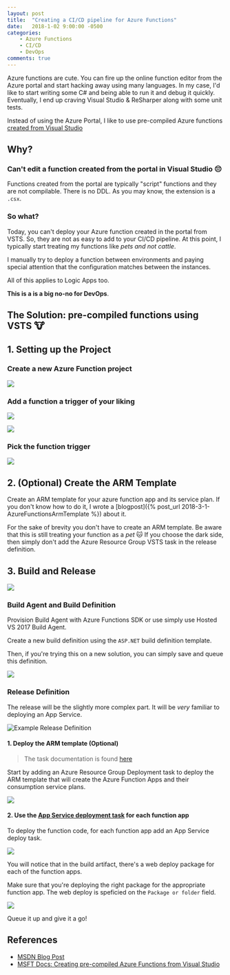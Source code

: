 ```yaml
---
layout: post
title:  "Creating a CI/CD pipeline for Azure Functions"
date:   2018-1-02 9:00:00 -0500
categories: 
    - Azure Functions
    - CI/CD
    - DevOps
comments: true
---
```


Azure functions are cute. You can fire up the online function editor from the Azure portal and start hacking away using many languages.
In my case, I'd like to start writing some C# and being able to run it and debug it quickly. Eventually, I end up craving Visual Studio & ReSharper along with some unit tests.

Instead of using the Azure Portal, I like to use pre-compiled Azure functions [created from Visual Studio](https://docs.microsoft.com/en-us/azure/azure-functions/functions-develop-vs)

## Why?

### Can't edit a function created from the portal in Visual Studio :pensive:

Functions created from the portal are typically "script" functions and they are not compilable. There is no DDL.
As you may know, the extension is a `.csx`. 

### So what?

Today, you can't deploy your Azure function created in the portal from VSTS. So, they are not as easy to add to your CI/CD pipeline.
At this point, I typically start treating my functions like *pets and not cattle*.

I manually try to deploy a function between environments and paying special attention that the configuration matches between the instances.

All of this applies to Logic Apps too.

**This is a is a big no-no for DevOps**.

## The Solution: pre-compiled functions using VSTS :cow:

## 1. Setting up the Project

### Create a new Azure Function project

![]({{site.baseurl}}/assets/2018-2-1/azurefunctions_1.PNG)

### Add a function a trigger of your liking

![]({{site.baseurl}}/assets/2018-2-1/azurefunctions_2.PNG)

![]({{site.baseurl}}/assets/2018-2-1/azurefunctions_3.PNG)

### Pick the function trigger

![]({{site.baseurl}}/assets/2018-2-1/azurefunctions_4.PNG)

## 2. (Optional) Create the ARM Template

Create an ARM template for your azure function app and its service plan. 
If you don't know how to do it, I wrote a [blogpost]({% post_url 2018-3-1-AzureFunctionsArmTemplate %}) about it.

For the sake of brevity you don't have to create an ARM template. 
Be aware that this is still treating your function as a _pet_ :cat:
If you choose the dark side, then simply don't add the Azure Resource Group VSTS task in the release definition.

## 3. Build and Release

![]({{site.baseurl}}/assets/2018-2-1/azurefunctions_10.gif)

### Build Agent and Build Definition

Provision Build Agent with Azure Functions SDK or use simply use Hosted VS 2017 Build Agent.

Create a new build definition using the `ASP.NET` build definition template. 

Then, if you're trying this on a new solution, you can simply save and queue this definition.

![]({{site.baseurl}}/assets/2018-2-1/azurefunctions_5.PNG)

### Release Definition

The release will be the slightly more complex part.
It will be _very_ familiar to deploying an App Service.

![Example Release Definition]({{site.baseurl}}/assets/2018-2-1/azurefunctions_6.PNG)

#### 1. Deploy the ARM template (Optional)

> The task documentation is found [here](https://github.com/Microsoft/vsts-tasks/blob/master/Tasks/AzureResourceGroupDeployment/README.md)

Start by adding an Azure Resource Group Deployment task to deploy the ARM template that will create the Azure Function Apps and their consumption service plans.

![]({{site.baseurl}}/assets/2018-2-1/azurefunctions_7.PNG)

#### 2. Use the [App Service deployment task](https://github.com/Microsoft/vsts-tasks/blob/master/Tasks/AzureRmWebAppDeployment/README.md) for each function app

To deploy the function code, for each function app add an App Service deploy task.

![]({{site.baseurl}}/assets/2018-2-1/azurefunctions_8.PNG)

You will notice that in the build artifact, there's a web deploy package for each of the function apps. 

Make sure that you're deploying the right package for the appropriate function app.
The web deploy is speficied on the `Package or folder` field.

![]({{site.baseurl}}/assets/2018-2-1/azurefunctions_9.PNG)

Queue it up and give it a go!


## References

- [MSDN Blog Post](https://blogs.msdn.microsoft.com/appserviceteam/2017/06/01/deploying-visual-studio-2017-function-projects-with-vsts/)
- [MSFT Docs: Creating pre-compiled Azure Functions from Visual Studio](https://docs.microsoft.com/en-us/azure/azure-functions/functions-develop-vs)

